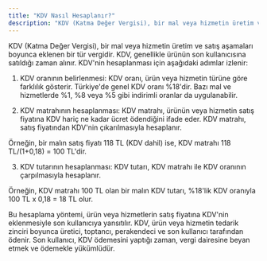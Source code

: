```yaml
---
title: "KDV Nasıl Hesaplanır?"
description: "KDV (Katma Değer Vergisi), bir mal veya hizmetin üretim ve satış aşamaları boyunca eklenen bir tür vergidir."
---
```


KDV (Katma Değer Vergisi), bir mal veya hizmetin üretim ve satış aşamaları boyunca eklenen bir tür vergidir. KDV, genellikle ürünün son kullanıcısına satıldığı zaman alınır. KDV'nin hesaplanması için aşağıdaki adımlar izlenir:

1. KDV oranının belirlenmesi: KDV oranı, ürün veya hizmetin türüne göre farklılık gösterir. Türkiye'de genel KDV oranı %18'dir. Bazı mal ve hizmetlerde %1, %8 veya %5 gibi indirimli oranlar da uygulanabilir.

2. KDV matrahının hesaplanması: KDV matrahı, ürünün veya hizmetin satış fiyatına KDV hariç ne kadar ücret ödendiğini ifade eder. KDV matrahı, satış fiyatından KDV'nin çıkarılmasıyla hesaplanır.

Örneğin, bir malın satış fiyatı 118 TL (KDV dahil) ise, KDV matrahı 118 TL/(1+0,18) = 100 TL'dir.

3. KDV tutarının hesaplanması: KDV tutarı, KDV matrahı ile KDV oranının çarpılmasıyla hesaplanır.

Örneğin, KDV matrahı 100 TL olan bir malın KDV tutarı, %18'lik KDV oranıyla 100 TL x 0,18 = 18 TL olur.

Bu hesaplama yöntemi, ürün veya hizmetlerin satış fiyatına KDV'nin eklenmesiyle son kullanıcıya yansıtılır. KDV, ürün veya hizmetin tedarik zinciri boyunca üretici, toptancı, perakendeci ve son kullanıcı tarafından ödenir. Son kullanıcı, KDV ödemesini yaptığı zaman, vergi dairesine beyan etmek ve ödemekle yükümlüdür.
